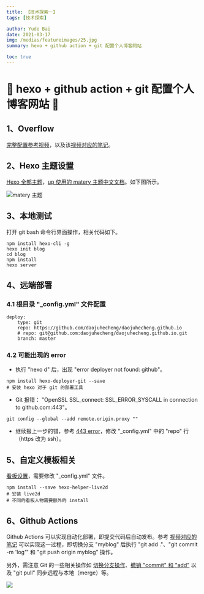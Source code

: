 ```yaml
---
title: 【技术探索一】
tags: [技术探索]

author: Yude Bai
date: 2021-03-17
img: /medias/featureimages/25.jpg
summary: hexo + github action + git 配置个人博客网站

toc: true
---
```


# :whale: hexo + github action + git 配置个人博客网站 :whale:

## 1、Overflow
[完整配置参考视频](https://www.bilibili.com/video/BV1dt4y1Q7UE?from=search&seid=14792497382015603750)，以及该[视频对应的笔记](https://www.jianshu.com/p/97dfbc8e79db)。


## 2、Hexo 主题设置
[Hexo 全部主题](https://hexo.io/themes/)，[up 使用的 matery 主题中文文档](https://github.com/blinkfox/hexo-theme-matery/blob/develop/README_CN.md)。如下图所示。

![matery 主题](https://img-blog.csdnimg.cn/20210318002055207.png?x-oss-process=image/watermark,type_ZmFuZ3poZW5naGVpdGk,shadow_10,text_aHR0cHM6Ly9ibG9nLmNzZG4ubmV0L3ppbW9zYW5ndGlhbg==,size_16,color_FFFFFF,t_70#pic_center)

## 3、本地测试
打开 git bash 命令行界面操作，相关代码如下。
```
npm install hexo-cli -g
hexo init blog
cd blog
npm install
hexo server
```

## 4、远端部署

### 4.1 根目录 "_config.yml" 文件配置
```
deploy:
	type: git
	repo: https://github.com/daojuhecheng/daojuhecheng.github.io
	# repo: git@github.com:daojuhecheng/daojuhecheng.github.io.git
	branch: master
```
### 4.2 可能出现的 error
 - 执行 "hexo d" 后，出现 "error deployer not found: github"。 
```
npm install hexo-deployer-git --save
# 安装 hexo 对于 git 的部署工具
```
 - Git 报错： "OpenSSL SSL_connect: SSL_ERROR_SYSCALL in connection to github.com:443"。
```
git config --global --add remote.origin.proxy ""
```
 - 继续报上一步的错，参考 [443 error](
https://segmentfault.com/a/1190000018624911?utm_source=tag-newest)，修改 "_config.yml" 中的 "repo" 行（https 改为 ssh）。

## 5、自定义模板相关
[看板设置](
https://www.cnblogs.com/cmt/p/14553189.html)，需要修改 "_config.yml" 文件。
```
npm install --save hexo-helper-live2d
# 安装 live2d
# 不同的看板人物需要额外的 install
```

## 6、Github Actions
Github Actions 可以实现自动化部署，即提交代码后自动发布。参考 [视频对应的笔记](https://www.jianshu.com/p/97dfbc8e79db) 可以实现这一过程，即切换分支 "myblog" 后执行 "git add ."、"git commit -m 'log'" 和 "git push origin myblog" 操作。

另外，需注意 Git 的一些相关操作如 [切换分支操作](https://www.cnblogs.com/aididiao/p/11882227.html)、[撤销 "commit" 和 "add"](https://www.cnblogs.com/zph666/p/12692734.html) 以及 "git pull" 同步远程与本地（merge）等。

![](https://img-blog.csdnimg.cn/20210318140000509.png#pic_center)